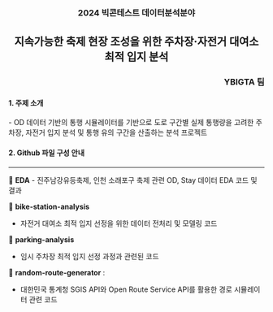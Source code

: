 <div align="center">
    <h3>2024 빅콘테스트 데이터분석분야</h3>
    <h2>지속가능한 축제 현장 조성을 위한 주차장·자전거 대여소 최적 입지 분석</h2>
</div>

<div align="right">
    <h3>YBIGTA 팀</h3>
</div>


<h4>1. 주제 소개</h4>
- OD 데이터 기반의 통행 시뮬레이터를 기반으로 도로 구간별 실제 통행량을 고려한 주차장, 자전거 입지 분석 및 통행 유의 구간을 산출하는 분석 프로젝트

<h4>2. Github 파일 구성 안내</h4>
<hr />
📂 <b>EDA</b>
- 진주남강유등축제, 인천 소래포구 축제 관련 OD, Stay 데이터 EDA 코드 및 결과 <br/>

📂 <b>bike-station-analysis</b>
- 자전거 대여소 최적 입지 선정을 위한 데이터 전처리 및 모델링 코드 <br/>

📂 <b>parking-analysis</b>
- 임시 주차장 최적 입지 선정 과정과 관련된 코드 <br/>

📂 <b>random-route-generator</b> :
- 대한민국 통계청 SGIS API와 Open Route Service API를 활용한 경로 시뮬레이터 관련 코드 <br/>
